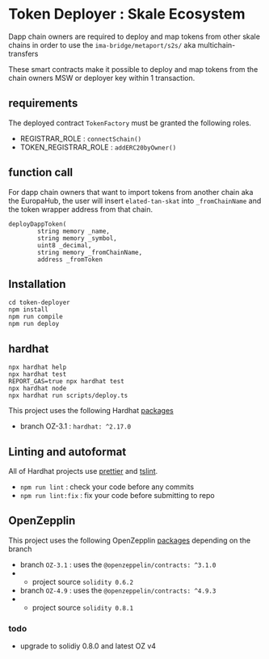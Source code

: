 # Token Deployer : Skale Ecosystem
Dapp chain owners are required to deploy and map tokens from other skale chains in order to use the `ima-bridge/metaport/s2s/` aka multichain-transfers 

These smart contracts make it possible to deploy and map tokens from the chain owners MSW or deployer key within 1 transaction. 

## requirements 
The deployed contract `TokenFactory` must be granted the following roles.
- REGISTRAR_ROLE : `connectSchain()`
- TOKEN_REGISTRAR_ROLE : `addERC20byOwner()`

## function call 
For dapp chain owners that want to import tokens from another chain aka the EuropaHub, the user will insert `elated-tan-skat` into `_fromChainName` and the token wrapper address from that chain. 
```solidity
deployDappToken(
        string memory _name,
        string memory _symbol,
        uint8 _decimal,
        string memory _fromChainName,
        address _fromToken
```

## Installation
```shell
cd token-deployer
npm install
npm run compile
npm run deploy
```

## hardhat


```shell
npx hardhat help
npx hardhat test
REPORT_GAS=true npx hardhat test
npx hardhat node
npx hardhat run scripts/deploy.ts
```
This project uses the following Hardhat [packages](https://www.npmjs.com/package/hardhat?activeTab=versions) 

- branch OZ-3.1 :  `hardhat: ^2.17.0`

## Linting and autoformat

All of Hardhat projects use [prettier](https://prettier.io/) and
[tslint](https://palantir.github.io/tslint/).

- `npm run lint` : check your code before any commits
- `npm run lint:fix` : fix your code before submitting to repo
 



## OpenZepplin

This project uses the following OpenZepplin [packages](https://www.npmjs.com/package/@openzeppelin/contracts?activeTab=versions) depending on the branch

- branch `OZ-3.1` : uses the  `@openzeppelin/contracts: ^3.1.0` 
- - project source  `solidity 0.6.2`
- branch `OZ-4.9` : uses the  `@openzeppelin/contracts: ^4.9.3` 
- - project source  `solidity 0.8.1`

### todo
- upgrade to solidiy 0.8.0 and latest OZ v4 
